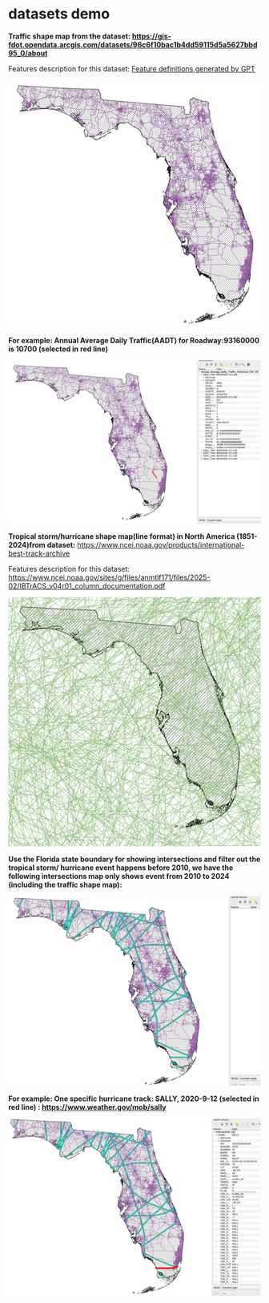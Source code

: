 # datasets demo

**Traffic shape map from the dataset: https://gis-fdot.opendata.arcgis.com/datasets/96c6f10bac1b4dd59115d5a5627bbd95_0/about**

Features description for this dataset: [Feature definitions generated by GPT](https://www.notion.so/Feature-definitions-generated-by-GPT-1b687ccc96b280d4871fe7b77618abdd?pvs=21)

![Screenshot 2025-03-17 at 10.13.10 PM.png](pictures/Screenshot_2025-03-17_at_10.13.10_PM.png)

**For example: Annual Average Daily Traffic(AADT) for Roadway:93160000 is 10700 (selected in red line)**

![Screenshot 2025-03-17 at 10.13.02 PM.png](pictures/Screenshot_2025-03-17_at_10.13.02_PM.png)

**Tropical storm/hurricane shape map(line format) in North America (1851-2024)from dataset:** https://www.ncei.noaa.gov/products/international-best-track-archive

Features description for this dataset: https://www.ncei.noaa.gov/sites/g/files/anmtlf171/files/2025-02/IBTrACS_v04r01_column_documentation.pdf

![image.png](pictures/image.png)

**Use the Florida state boundary for showing intersections and filter out the tropical storm/ hurricane event happens before 2010, we have the following intersections map only shows event from 2010 to 2024 (including the traffic shape map):**

![Screenshot 2025-03-17 at 9.55.18 PM.png](pictures/Screenshot_2025-03-17_at_9.55.18_PM.png)

**For example: One specific hurricane track: SALLY, 2020-9-12 (selected in red line) : https://www.weather.gov/mob/sally**

![image.png](pictures/image%201.png)
